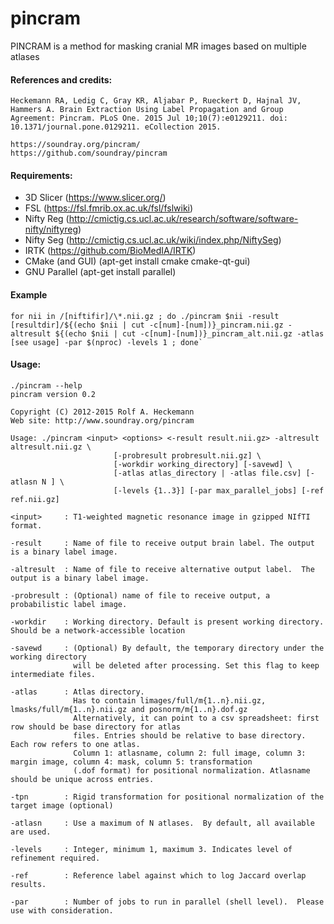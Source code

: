 # pincram
PINCRAM is a method for masking cranial MR images based on multiple atlases

#### References and credits:  
    Heckemann RA, Ledig C, Gray KR, Aljabar P, Rueckert D, Hajnal JV, Hammers A. Brain Extraction Using Label Propagation and Group Agreement: Pincram. PLoS One. 2015 Jul 10;10(7):e0129211. doi: 10.1371/journal.pone.0129211. eCollection 2015.  

    https://soundray.org/pincram/  
    https://github.com/soundray/pincram  

#### Requirements:  
* 3D Slicer (https://www.slicer.org/)
* FSL (https://fsl.fmrib.ox.ac.uk/fsl/fslwiki)
* Nifty Reg (http://cmictig.cs.ucl.ac.uk/research/software/software-nifty/niftyreg)    
* Nifty Seg (http://cmictig.cs.ucl.ac.uk/wiki/index.php/NiftySeg)  
* IRTK (https://github.com/BioMedIA/IRTK)
* CMake (and GUI) (apt-get install cmake cmake-qt-gui)
* GNU Parallel  (apt-get install parallel)

#### Example
```
for nii in /[niftifir]/\*.nii.gz ; do ./pincram $nii -result [resultdir]/${(echo $nii | cut -c[num]-[num])}_pincram.nii.gz -altresult ${(echo $nii | cut -c[num]-[num])}_pincram_alt.nii.gz -atlas [see usage] -par $(nproc) -levels 1 ; done`
```

#### Usage:
```
./pincram --help
pincram version 0.2

Copyright (C) 2012-2015 Rolf A. Heckemann
Web site: http://www.soundray.org/pincram

Usage: ./pincram <input> <options> <-result result.nii.gz> -altresult altresult.nii.gz \
                       [-probresult probresult.nii.gz] \
                       [-workdir working_directory] [-savewd] \
                       [-atlas atlas_directory | -atlas file.csv] [-atlasn N ] \
                       [-levels {1..3}] [-par max_parallel_jobs] [-ref ref.nii.gz]

<input>     : T1-weighted magnetic resonance image in gzipped NIfTI format.

-result     : Name of file to receive output brain label. The output is a binary label image.

-altresult  : Name of file to receive alternative output label.  The output is a binary label image.

-probresult : (Optional) name of file to receive output, a probabilistic label image.

-workdir    : Working directory. Default is present working directory. Should be a network-accessible location

-savewd     : (Optional) By default, the temporary directory under the working directory
              will be deleted after processing. Set this flag to keep intermediate files.

-atlas      : Atlas directory.
              Has to contain limages/full/m{1..n}.nii.gz, lmasks/full/m{1..n}.nii.gz and posnorm/m{1..n}.dof.gz
              Alternatively, it can point to a csv spreadsheet: first row should be base directory for atlas
              files. Entries should be relative to base directory. Each row refers to one atlas.  
              Column 1: atlasname, column 2: full image, column 3: margin image, column 4: mask, column 5: transformation 
              (.dof format) for positional normalization. Atlasname should be unique across entries.

-tpn        : Rigid transformation for positional normalization of the target image (optional)

-atlasn     : Use a maximum of N atlases.  By default, all available are used.

-levels     : Integer, minimum 1, maximum 3. Indicates level of refinement required.

-ref        : Reference label against which to log Jaccard overlap results.

-par        : Number of jobs to run in parallel (shell level).  Please use with consideration.
```
